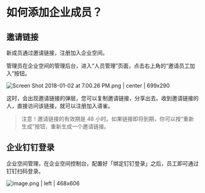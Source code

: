 # 如何添加企业成员？

## 邀请链接

新成员通过邀请链接，注册加入企业空间。

管理员在企业空间的管理后台，进入“人员管理”页面，点击右上角的“邀请员工加入”按钮。



![Screen Shot 2018-01-02 at 7.00.26 PM.png | center | 699x290](https://lark-assets-prod.oss-cn-hangzhou.aliyuncs.com/2018/png/c75ac5c6-13e7-4077-adde-d65278520670.png "")


这时，会出现邀请链接的弹层，您可以复制邀请链接，分享出去。收到邀请链接的人，直接访问该链接，就可以注册加入语雀。

> 注意！邀请链接的有效期是 48 小时。如果链接即将到期，你可以按“重新生成”按钮，重新生成一个邀请链接。


## 企业钉钉登录
企业空间管理，在企业空间控制台，配置好「绑定钉钉登录」之后，员工即可通过钉钉扫码登录。

![image.png | left | 468x606](https://lark-assets-prod.oss-cn-hangzhou.aliyuncs.com/2018/png/f54dca4c-182a-4b99-83aa-7c246fcfa2b3.png "")


